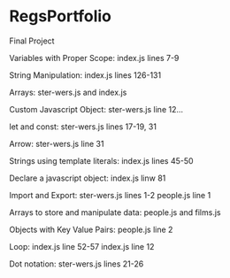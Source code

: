 # RegsPortfolio

Final Project

Variables with Proper Scope: 
index.js lines 7-9

String Manipulation:
index.js lines 126-131

Arrays:
ster-wers.js and index.js

Custom Javascript Object:
ster-wers.js line 12...


let and const:
ster-wers.js lines 17-19, 31

Arrow:
ster-wers.js line 31

Strings using template literals:
index.js lines 45-50

Declare a javascript object:
index.js linw 81

Import and Export:
ster-wers.js lines 1-2
people.js line 1


Arrays to store and manipulate data: 
people.js and films.js

Objects with Key Value Pairs: 
people.js line 2

Loop:
index.js line 52-57
index.js line 12

Dot notation:
ster-wers.js lines 21-26